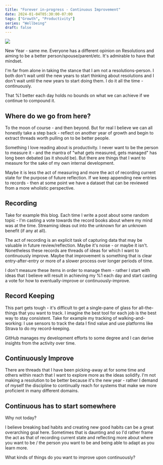 ```yaml
---
title: "Forever in-progress - Continuous Improvement"
date: 2024-01-04T05:30:00-07:00
tags: ["Growth", "Productivity"]
series: "Wellbeing"
draft: false
---
```


![](https://content.bekindchooseviolence.com/jigsaw-watch.jpeg)

New Year - same me. Everyone has a different opinion on Resolutions and aiming to be a better person/spouse/parent/etc. It's admirable to have that mindset.

I'm far from alone in taking the stance that I am not a resolutions-person. I both don't wait until the new years to start thinking about resolutions and I don't wait until the new years to start doing them. I do it all the time - continuously. 

That %1 better each day holds no bounds on what we can achieve if we continue to compound it. 

## Where do we go from here?

To the moon of course - and then beyond. But for real I believe we can all honestly take a step back - reflect on another year of growth and begin to extract threads worth pulling on to be better people. 

Something I love reading about is productivity. I never want to be the person to measure it - and the mantra of "what gets measured, gets managed" has long been debated (as it should be). But there are things that I want to measure for the sake of my own internal development. 

Maybe it is less the act of measuring and more the act of recording current state for the purpose of future reflection. If we keep appending new entries to records - then at some point we have a dataset that can be reviewed from a more wholistic perspective.

## Recording

Take for example this blog. Each time I write a post about some random topic - I'm casting a vote towards the record books about where my mind was at the time. Streaming ideas out into the unknown for an unknown benefit (if any at all). 

The act of recording is an explicit task of capturing data that may be valuable in future review/reflection. Maybe it's noise - or maybe it isn't. Nonetheless these records are threads of ideas for which I want to continuously improve. Maybe that improvement is something that is clear entry-after-entry or more of a slower process over longer periods of time.

I don't measure these items in order to manage them - rather I start with ideas that I believe will result in achieving my %1 each day and start casting a vote for how to eventually-improve or continuously-improve.

## Record Keeping

This part gets tough - it's difficult to get a single-pane of glass for all-the-things that you want to track. I imagine the best tool for each job is the best way to stay consistent. Take for example my tracking of walking-and-working: I use sensors to track the data I find value and use platforms like Strava to do my record-keeping. 

GitHub manages my development efforts to some degree and I can derive insights from the activity over time.

## Continuously Improve

There are threads that I have been picking-away at for some time and others within reach that I want to explore more as the ideas solidify. I'm not making a resolution to be better because it's the new year - rather I demand of myself the discipline to continually reach for systems that make we more proficient in many different domains. 

## Continuous has to start somewhere

Why not today?

I believe breaking bad habits and creating new good habits can be a great overarching goal here. Sometimes that is daunting and so I'd rather frame the act as that of recording current state and reflecting more about where you want to be / the person you want to be and being able to adapt as you learn more. 

What kinds of things do you want to improve upon continuously?